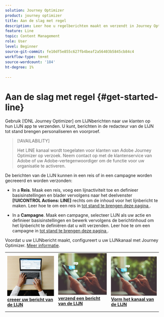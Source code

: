 ```yaml
---
solution: Journey Optimizer
product: journey optimizer
title: Aan de slag met regel
description: Leer hoe u regelberichten maakt en verzendt in Journey Optimizer
feature: Line
topic: Content Management
role: User
level: Beginner
source-git-commit: fe10df5e855c627fb4beaf2a56403b5845cb84c4
workflow-type: tm+mt
source-wordcount: '184'
ht-degree: 1%

---
```


# Aan de slag met regel {#get-started-line}

Gebruik [!DNL Journey Optimizer] om LIJNberichten naar uw klanten op hun LIJN app te verzenden. U kunt, berichten in de redacteur van de LIJN tot stand brengen personaliseren en voorproef.

>[!AVAILABILITY]
>
>Het LINE kanaal wordt toegelaten voor klanten van Adobe Journey Optimizer op verzoek. Neem contact op met de klantenservice van Adobe of uw Adobe-vertegenwoordiger om de functie voor uw organisatie te activeren.

De berichten van de LIJN kunnen in een reis of in een campagne worden gecreeerd en worden verzonden:

* In a **Reis**. Maak een reis, voeg een lijnactiviteit toe en definieer basisinstellingen en blader vervolgens naar het deelvenster **[!UICONTROL Actions: LINE]** rechts om de inhoud voor het lijnbericht te maken. Leer hoe te om een reis in [ tot stand te brengen deze pagina ](../building-journeys/journey-gs.md).

* In a **Campagne**. Maak een campagne, selecteer LIJN als uw actie en definieer basisinstellingen en bewerk vervolgens de berichtinhoud om het lijnbericht te definiëren dat u wilt verzenden. Leer hoe te om een campagne in [ tot stand te brengen deze pagina ](../campaigns/create-campaign.md#configure).

Voordat u uw LIJNbericht maakt, configureert u uw LIJNkanaal met Journey Optimizer. [Meer informatie](line-configuration.md).

<table style="table-layout:fixed"><tr style="border: 0;">
<td>
<a href="create-line.md">
<img alt="Lood" src="../assets/do-not-localize/sms-create.jpeg">
</a>
<div><a href="create-line.md"><strong> creeer uw bericht van de LIJN </strong>
</div>
</td>
<td>
<a href="send-line.md">
<img alt="Onfrequent" src="../assets/do-not-localize/sms-sending.jpg">
</a>
<div>
<a href="send-line.md"><strong> verzend een bericht van de LIJN </strong></a>
</div>
<p></td>
<td>
<a href="line-configuration.md">
<img alt="Onfrequent" src="../assets/do-not-localize/sms-sending.jpg">
<div>
<a href="line-configuration.md"> <strong> Vorm het kanaal van de LIJN </strong>
</a>
</div>
</td>
</tr></table>

